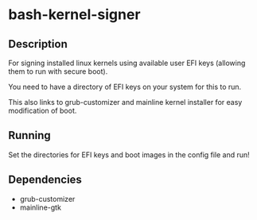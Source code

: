 # bash-kernel-signer

## Description

For signing installed linux kernels using available user EFI keys (allowing them to run with secure boot).

You need to have a directory of EFI keys on your system for this to run.

This also links to grub-customizer and mainline kernel installer for easy modification of boot.

## Running

Set the directories for EFI keys and boot images in the config file and run!

## Dependencies

* grub-customizer
* mainline-gtk
